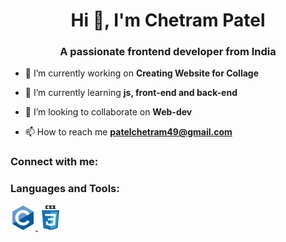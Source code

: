 <h1 align="center">Hi 👋, I'm Chetram Patel</h1>
<h3 align="center">A passionate frontend developer from India</h3>

- 🔭 I’m currently working on **Creating Website for Collage**

- 🌱 I’m currently learning **js, front-end and back-end**

- 👯 I’m looking to collaborate on **Web-dev**

- 📫 How to reach me **patelchetram49@gmail.com**

<h3 align="left">Connect with me:</h3>
<p align="left">
</p>

<h3 align="left">Languages and Tools:</h3>
<p align="left"> <a href="https://www.cprogramming.com/" target="_blank" rel="noreferrer"> <img src="https://raw.githubusercontent.com/devicons/devicon/master/icons/c/c-original.svg" alt="c" width="40" height="40"/> </a> <a href="https://www.w3schools.com/css/" target="_blank" rel="noreferrer"> <img src="https://raw.githubusercontent.com/devicons/devicon/master/icons/css3/css3-original-wordmark.svg" alt="css3" width="40" height="40"/> </a> </p>
